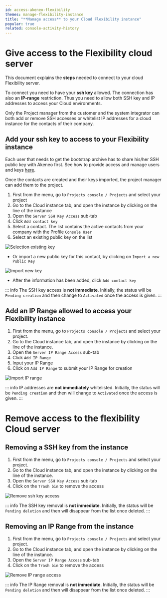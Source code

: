 ```yaml
---
id: access-akeneo-flexibility
themes: manage-flexibility-instance
title: "**Manage access** to your Cloud Flexibility instance"
popular: true
related: console-activity-history
---
```


# Give access to the Flexibility cloud server

This document explains the **steps** needed to connect to your cloud Flexibility server.

To connect you need to have your **ssh key** allowed. The connection has also an **IP-range** restriction. Thus you need to allow both SSH key and IP addresses to access your Cloud environments.

Only the Project manager from the customer and the system integrator can both add or remove SSH accesses or whitelist IP addresses for a cloud instance for the contacts of their company. 
 
## Add your ssh key to access to your Flexibility instance

Each user that needs to get the bootstrap archive has to share his/her SSH public key with Akeneo first. 
See how to provide access and manage users and keys [here](get-akeneo-pim-enterprise-archive.html).

Once the contacts are created and their keys imported, the project manager can add them to the project.

1. First from the menu, go to `Projects console / Projects` and select your project
1. Go to the Cloud instance tab, and open the instance by clicking on the line of the instance
1. Open the `Server SSH Key Access` sub-tab
1. Click `Add contact key`
1. Select a contact. The list contains the active contacts from your company with the Profile `Console User`
1. Select an existing public key on the list

![Selection existing key](../img/add_key_access_flexibility.jpg)

* Or import a new public key for this contact, by clicking on `Import a new Public Key`

![Import new key](../img/add_new_key_flexibility.jpg)

* After the information has been added, click `Add contact key` 

::: info
The SSH key access is **not immediate**. Initially, the status will be `Pending creation` and then change to `Activated` once the access is given.
:::

## Add an IP Range allowed to access your Flexibility instance

1. First from the menu, go to `Projects console / Projects` and select your project.
1. Go to the Cloud instance tab, and open the instance by clicking on the line of the instance.
1. Open the `Server IP Range Access` sub-tab
1. Click `Add IP Range`
1. Input your IP Range
1. Click on `Add IP Range` to submit your IP Range for creation

![Import IP range](../img/add_ip_range_flexibility.jpg)

::: info
IP addresses are **not immediately** whitelisted. Initially, the status will be `Pending creation` and then will change to `Activated` once the access is given.
:::

# Remove access to the flexibility Cloud server

## Removing a SSH key from the instance

1. First from the menu, go to `Projects console / Projects` and select your project.
1. Go to the Cloud instance tab, and open the instance by clicking on the line of the instance.
1. Open the `Server SSH Key Access` sub-tab
1. Click on the `Trash bin` to remove the access

![Remove ssh key access](../img/remove_cloud_key_access.jpg)

::: info
The SSH key removal is **not immediate**. Initially, the status will be `Pending deletion` and then will disappear from the list once deleted.
:::

## Removing an IP Range from the instance

1. First from the menu, go to `Projects console / Projects` and select your project.
1. Go to the Cloud instance tab, and open the instance by clicking on the line of the instance.
1. Open the `Server IP Range Access` sub-tab
1. Click on the `Trash bin` to remove the access

![Remove IP range access](../img/remove_ip_range.jpg)

::: info
The IP Range removal is **not immediate**. Initially, the status will be `Pending deletion` and then will disappear from the list once deleted.
:::
